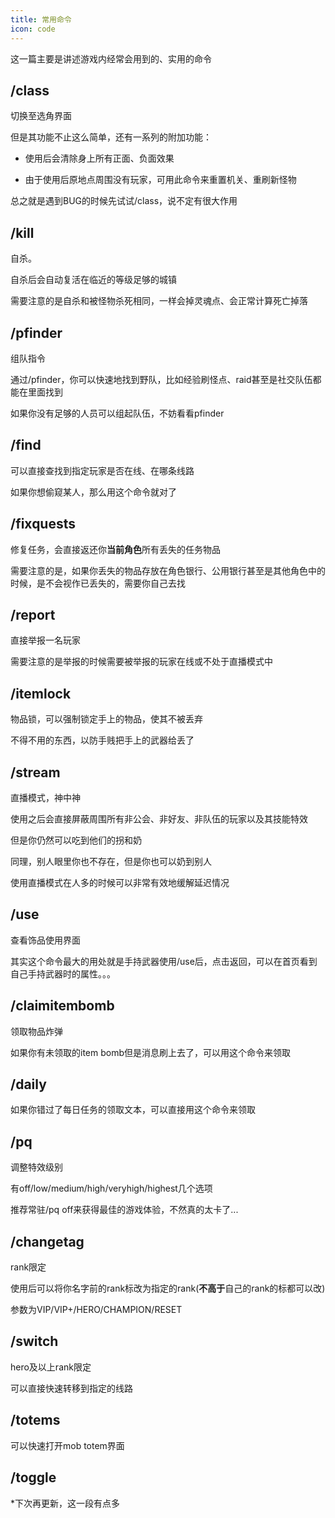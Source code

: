 ```yaml
---
title: 常用命令
icon: code
---
```


这一篇主要是讲述游戏内经常会用到的、实用的命令

## /class
切换至选角界面

但是其功能不止这么简单，还有一系列的附加功能：

+ 使用后会清除身上所有正面、负面效果

+ 由于使用后原地点周围没有玩家，可用此命令来重置机关、重刷新怪物

总之就是遇到BUG的时候先试试/class，说不定有很大作用


## /kill
自杀。

自杀后会自动复活在临近的等级足够的城镇

需要注意的是自杀和被怪物杀死相同，一样会掉灵魂点、会正常计算死亡掉落


## /pfinder
组队指令

通过/pfinder，你可以快速地找到野队，比如经验刷怪点、raid甚至是社交队伍都能在里面找到

如果你没有足够的人员可以组起队伍，不妨看看pfinder

## /find

可以直接查找到指定玩家是否在线、在哪条线路

如果你想偷窥某人，那么用这个命令就对了

## /fixquests

修复任务，会直接返还你**当前角色**所有丢失的任务物品

需要注意的是，如果你丢失的物品存放在角色银行、公用银行甚至是其他角色中的时候，是不会视作已丢失的，需要你自己去找



## /report 

直接举报一名玩家

需要注意的是举报的时候需要被举报的玩家在线或不处于直播模式中

## /itemlock

物品锁，可以强制锁定手上的物品，使其不被丢弃

不得不用的东西，以防手贱把手上的武器给丢了

## /stream

直播模式，神中神

使用之后会直接屏蔽周围所有非公会、非好友、非队伍的玩家以及其技能特效

但是你仍然可以吃到他们的拐和奶

同理，别人眼里你也不存在，但是你也可以奶到别人

使用直播模式在人多的时候可以非常有效地缓解延迟情况

## /use

查看饰品使用界面

其实这个命令最大的用处就是手持武器使用/use后，点击返回，可以在首页看到自己手持武器时的属性。。。

## /claimitembomb

领取物品炸弹

如果你有未领取的item bomb但是消息刷上去了，可以用这个命令来领取

## /daily

如果你错过了每日任务的领取文本，可以直接用这个命令来领取

## /pq

调整特效级别

有off/low/medium/high/veryhigh/highest几个选项

推荐常驻/pq off来获得最佳的游戏体验，不然真的太卡了...

## /changetag

rank限定

使用后可以将你名字前的rank标改为指定的rank(**不高于**自己的rank的标都可以改)

参数为VIP/VIP+/HERO/CHAMPION/RESET

## /switch

hero及以上rank限定

可以直接快速转移到指定的线路

## /totems

可以快速打开mob totem界面

## /toggle

*下次再更新，这一段有点多